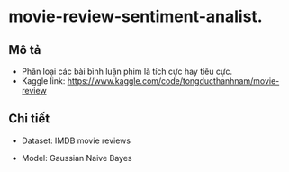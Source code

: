 # movie-review-sentiment-analist.

## Mô tả

- Phân loại các bài bình luận phim là tích cực hay tiêu cực.
- Kaggle link: https://www.kaggle.com/code/tongducthanhnam/movie-review

## Chi tiết

- Dataset: IMDB movie reviews

- Model: Gaussian Naive Bayes